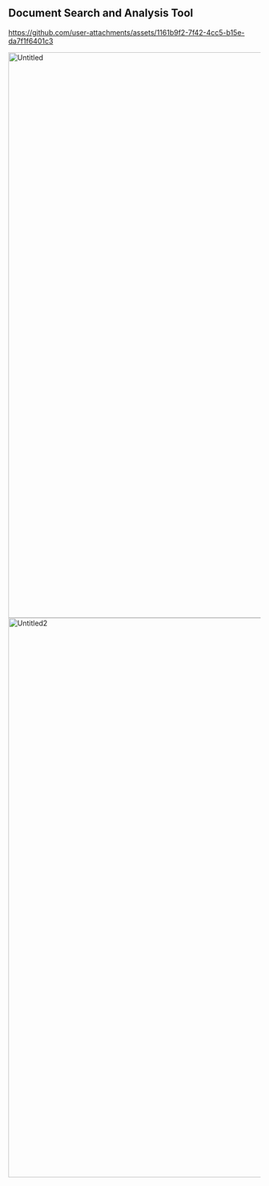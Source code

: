 ## Document Search and Analysis Tool

https://github.com/user-attachments/assets/1161b9f2-7f42-4cc5-b15e-da7f1f6401c3

<img width="1130" alt="Untitled" src="https://github.com/user-attachments/assets/3ca2d5a2-dfec-47b6-96c4-47d25fe66359">
<img width="1118" alt="Untitled2" src="https://github.com/user-attachments/assets/008503f9-00f4-4442-90b3-f49ce2357b56">



